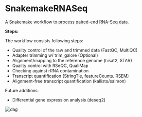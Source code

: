 # SnakemakeRNASeq
A Snakemake workflow to process paired-end RNA-Seq data.

**Steps:**

The workflow consists following steps:

- Quality control of the raw and trimmed data (FastQC, MultiQC)
- Adapter trimming w/ trim_galore (Optional)
- Alignment/mapping to the reference genome (hisat2, STAR)
- Quality control with RSeQC, QualiMap
- Checking against rRNA contamination
- Transcript quantification (StringTie, featureCounts. RSEM)
- Alignment-free transcript quantification (kallisto/salmon)

Future additions:
- Differential gene expression analysis (deseq2)

![dag](https://user-images.githubusercontent.com/42179487/72843534-b938e380-3c68-11ea-8319-5aa78f392fba.png)





